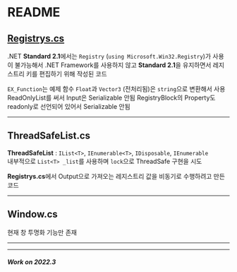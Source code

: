 # README

## [Registrys.cs](./Registrys.cs)
.NET **Standard 2.1**에서는 `Registry` (`using Microsoft.Win32.Registry`)가 사용이 불가능해서
.NET Framework를 사용하지 않고 **Standard 2.1**을 유지하면서 레지스트리 키를 편집하기 위해 작성된 코드

`EX_Function`는 예제 함수
`Float`과 `Vector3` (전처리됨)은 `string`으로 변환해서 사용
ReadOnlyList를 써서 Input은 Serializable 안됨
RegistryBlock의 Property도 readonly로 선언되어 있어서 Serializable 안됨

---

## **ThreadSafeList.cs**
**ThreadSafeList** : `IList<T>`, `IEnumerable<T>`, `IDisposable`, `IEnumerable`  
내부적으로 `List<T> _list`를 사용하며 `lock`으로 ThreadSafe 구현을 시도 

**Registrys.cs**에서 Output으로 가져오는 레지스트리 값을 비동기로 수행하려고 만든 코드

---

## **Window.cs**
현재 창 투명화 기능만 존재

---


---

#### _Work on 2022.3_